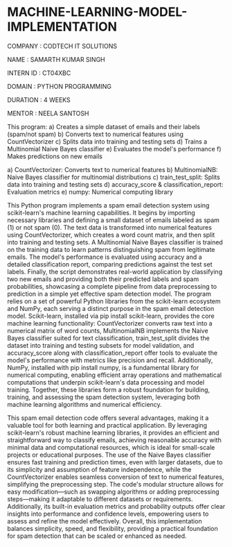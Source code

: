 # MACHINE-LEARNING-MODEL-IMPLEMENTATION

COMPANY : CODTECH IT SOLUTIONS

NAME : SAMARTH KUMAR SINGH

INTERN ID : CT04XBC

DOMAIN : PYTHON PROGRAMMING

DURATION : 4 WEEKS

MENTOR : NEELA SANTOSH

This program:
a) Creates a simple dataset of emails and their labels (spam/not spam)
b) Converts text to numerical features using CountVectorizer
c) Splits data into training and testing sets
d) Trains a Multinomial Naive Bayes classifier
e) Evaluates the model's performance
f) Makes predictions on new emails

a) CountVectorizer: Converts text to numerical features
b) MultinomialNB: Naive Bayes classifier for multinomial distributions
c) train_test_split: Splits data into training and testing sets
d) accuracy_score & classification_report: Evaluation metrics
e) numpy: Numerical computing library

This Python program implements a spam email detection system using scikit-learn's machine learning capabilities. It begins by importing necessary libraries and defining a small dataset of emails labeled as spam (1) or not spam (0). The text data is transformed into numerical features using CountVectorizer, which creates a word count matrix, and then split into training and testing sets. A Multinomial Naive Bayes classifier is trained on the training data to learn patterns distinguishing spam from legitimate emails. The model's performance is evaluated using accuracy and a detailed classification report, comparing predictions against the test set labels. Finally, the script demonstrates real-world application by classifying two new emails and providing both their predicted labels and spam probabilities, showcasing a complete pipeline from data preprocessing to prediction in a simple yet effective spam detection model.
The program relies on a set of powerful Python libraries from the scikit-learn ecosystem and NumPy, each serving a distinct purpose in the spam email detection model. Scikit-learn, installed via pip install scikit-learn, provides the core machine learning functionality: CountVectorizer converts raw text into a numerical matrix of word counts, MultinomialNB implements the Naive Bayes classifier suited for text classification, train_test_split divides the dataset into training and testing subsets for model validation, and accuracy_score along with classification_report offer tools to evaluate the model's performance with metrics like precision and recall. Additionally, NumPy, installed with pip install numpy, is a fundamental library for numerical computing, enabling efficient array operations and mathematical computations that underpin scikit-learn's data processing and model training. Together, these libraries form a robust foundation for building, training, and assessing the spam detection system, leveraging both machine learning algorithms and numerical efficiency.

This spam email detection code offers several advantages, making it a valuable tool for both learning and practical application. By leveraging scikit-learn's robust machine learning libraries, it provides an efficient and straightforward way to classify emails, achieving reasonable accuracy with minimal data and computational resources, which is ideal for small-scale projects or educational purposes. The use of the Naive Bayes classifier ensures fast training and prediction times, even with larger datasets, due to its simplicity and assumption of feature independence, while the CountVectorizer enables seamless conversion of text to numerical features, simplifying the preprocessing step. The code's modular structure allows for easy modification—such as swapping algorithms or adding preprocessing steps—making it adaptable to different datasets or requirements. Additionally, its built-in evaluation metrics and probability outputs offer clear insights into performance and confidence levels, empowering users to assess and refine the model effectively. Overall, this implementation balances simplicity, speed, and flexibility, providing a practical foundation for spam detection that can be scaled or enhanced as needed.







